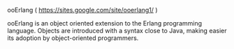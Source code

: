 ooErlang ( https://sites.google.com/site/ooerlang1/ )

ooErlang is an object oriented extension to the Erlang programming language. 
Objects are introduced with a syntax close to Java, making easier its adoption by object-oriented programmers.